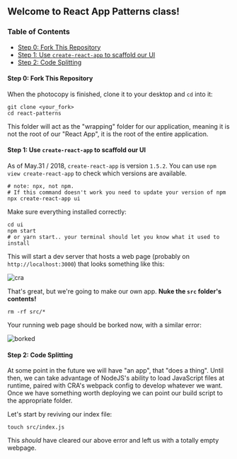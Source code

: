## Welcome to React App Patterns class!

### Table of Contents

* [Step 0: Fork This Repository](#step-0-fork-this-repository)
* [Step 1: Use `create-react-app` to scaffold our UI](#step-1-use-create-react-app-to-scaffold-our-ui)
* [Step 2: Code Splitting](#step-2-code-splitting)

#### Step 0: Fork This Repository

When the photocopy is finished, clone it to your desktop and `cd` into it:

```
git clone <your_fork>
cd react-patterns
```

This folder will act as the "wrapping" folder for our application, meaning it is not the root of our "React App", it is the root of the entire application.

#### Step 1: Use `create-react-app` to scaffold our UI

As of May.31 / 2018, `create-react-app` is version `1.5.2`. You can use `npm view create-react-app` to check which versions are available.

```
# note: npx, not npm.
# If this command doesn't work you need to update your version of npm
npx create-react-app ui
```

Make sure everything installed correctly:

```
cd ui
npm start
# or yarn start.. your terminal should let you know what it used to install
```

This will start a dev server that hosts a web page (probably on `http://localhost:3000`) that looks something like this:

![cra](https://i.imgur.com/Vz81WKC.png)

That's great, but we're going to make our own app. **Nuke the `src` folder's contents!**

```
rm -rf src/*
```

Your running web page should be borked now, with a similar error:

![borked](https://i.imgur.com/agZl7d6.png)

#### Step 2: Code Splitting

At some point in the future we will have "an app", that "does a thing". Until then, we can take advantage of NodeJS's ability to load JavaScript files at runtime, paired with CRA's webpack config to develop whatever we want. Once we have something worth deploying we can point our build script to the appropriate folder.

Let's start by reviving our index file:

```
touch src/index.js
```

This _should_ have cleared our above error and left us with a totally empty webpage.
